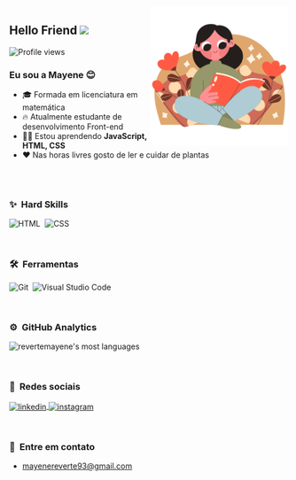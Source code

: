 
<img src="./image/lendo-um-livro.png" min-width="250px" max-width="250px" width="250px" align="right">

<h2 align="left">Hello Friend <img src="https://raw.githubusercontent.com/kaueMarques/kaueMarques/master/hi.gif" width="30px"></h2> 
<p align="left"> <img src="https://komarev.com/ghpvc/?username=revertemayene&color=yellow" alt="Profile views" /> </p>

###  Eu sou a Mayene 😊
- 🎓 Formada em licenciatura em matemática
- 🔥 Atualmente estudante de desenvolvimento Front-end 
- 👩‍🎓 Estou aprendendo **JavaScript, HTML, CSS**
- ❤️ Nas horas livres gosto de ler e cuidar de plantas

<br><br>

### ✨ &nbsp;Hard Skills
![HTML](https://img.shields.io/badge/-HTML-36393F?style=flat&logo=HTML5)&nbsp;
![CSS](https://img.shields.io/badge/-CSS-36393F?style=flat&logo=CSS3&logoColor=1572B6)&nbsp;

<br>

### 🛠️ &nbsp;Ferramentas
![Git](https://img.shields.io/badge/-Git-36393F?style=flat&logo=git)&nbsp;
![Visual Studio Code](https://img.shields.io/badge/-Visual%20Studio%20Code-36393F?style=flat&logo=visual-studio-code&logoColor=007ACC)&nbsp;

<br>

### ⚙️ &nbsp;GitHub Analytics
<p align="left">
<img width="300em" src="https://github-readme-stats.vercel.app/api/top-langs/?username=revertemayene&layout=compact&theme=slateorange" alt="revertemayene's most languages"/>
</p>

<br>

### 📱 &nbsp;Redes sociais 

<p align="left">

<a href="https://linkedin.com/in/mayenereverte" target="_blank">
  <img align="center" src="https://img.shields.io/badge/-mayenereverte-36393F?style=flat&logo=linkedin" alt="linkedin"/>
</a>
<a href="https://instagram.com/mayenedev" target="_blank">
 <img align="center" src="https://img.shields.io/badge/-mayenedev-36393F?style=flat&logo=instagram" alt="instagram"/>
</a>

</p>

<br>

### 📩 &nbsp;Entre em contato

- mayenereverte93@gmail.com